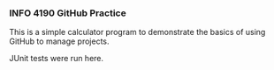 ### INFO 4190 GitHub Practice ###

This is a simple calculator program to demonstrate the basics of using GitHub to manage projects.

JUnit tests were run here.
